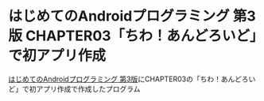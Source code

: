 # はじめてのAndroidプログラミング 第3版 CHAPTER03「ちわ！あんどろいど」で初アプリ作成

[はじめてのAndroidプログラミング 第3版](https://amzn.to/2UqaCIQ)にCHAPTER03の「ちわ！あんどろいど」で初アプリ作成で作成したプログラム


